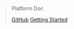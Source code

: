 > Platform Doc
>
> 
>
> 
>
> [GitHub](https://github.com/zhaolihui0720/platform-doc) [Getting Started](#introduction)